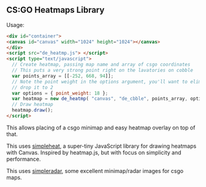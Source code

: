 CS:GO Heatmaps Library
----------------------


Usage:

```html
<div id="container">
<canvas id="canvas" width="1024" height="1024"></canvas>
</div>
<script src="de_heatmp.js"> </script>
<script type="text/javascript">
  // Create heatmap, passing map name and array of csgo coordinates
  // This puts a very strong point right on the lavatories on cobble
  var points_array = [[-252, 668, 94]];
  // Note the point weight in the options argument, you'll want to eliminate this or
  // drop it to 2
  var options = { point_weight: 18 };
  var heatmap = new de_heatmp( "canvas", "de_cbble", points_array, options );
  // Draw heatmap
  heatmap.draw();
</script>
```



This allows placing of a csgo minimap and easy heatmap overlay on top of that.


This uses [simpleheat](https://github.com/mourner/simpleheat), a super-tiny JavaScript library for drawing heatmaps with Canvas. Inspired by heatmap.js, but with focus on simplicity and performance.

This uses [simpleradar](http://www.simpleradar.com/), some excellent minimap/radar images for csgo maps.
